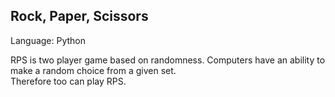 
 ## Rock, Paper, Scissors

 Language: Python
 
 RPS is two player game based on randomness. Computers have an ability to make a random choice from a given set.  
 Therefore too can play RPS.
